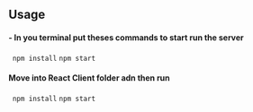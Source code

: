 ## Usage
#### - In you terminal put theses commands to start run the server
` npm install`
`npm start`
#### Move into React Client folder adn then run

` npm install`
`npm start`
